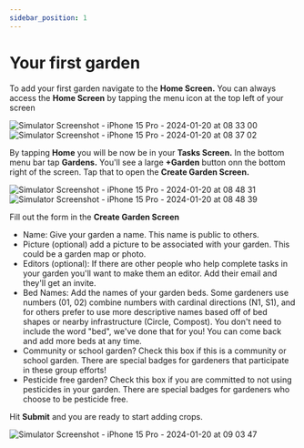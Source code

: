 ```yaml
---
sidebar_position: 1
---
```


# Your first garden

To add your first garden navigate to the **Home Screen.**  You can always access the **Home Screen** by tapping the menu icon at the top left of your screen

![Simulator Screenshot - iPhone 15 Pro - 2024-01-20 at 08 33 00](https://github.com/geogardenclub/geogardenclub.github.io/assets/87399238/6cf19174-7c8d-43de-8501-0011d11bcac4)
![Simulator Screenshot - iPhone 15 Pro - 2024-01-20 at 08 37 02](https://github.com/geogardenclub/geogardenclub.github.io/assets/87399238/5d228ddf-4318-40df-936a-042a626f7dcc)

By tapping **Home** you will be now be in your **Tasks Screen.**  In the bottom menu bar tap **Gardens.**  You'll see a large **+Garden** button onn the bottom right of the screen.  Tap that to open the **Create Garden Screen.**

![Simulator Screenshot - iPhone 15 Pro - 2024-01-20 at 08 48 31](https://github.com/geogardenclub/geogardenclub.github.io/assets/87399238/13c7b847-9d54-4ae5-8cf9-3e117e8f6751)
![Simulator Screenshot - iPhone 15 Pro - 2024-01-20 at 08 48 39](https://github.com/geogardenclub/geogardenclub.github.io/assets/87399238/19c52e25-8fe2-46e5-b15f-0fa14798c236)

Fill out the form in the **Create Garden Screen**  
 - Name: Give your garden a name.  This name is public to others.
 - Picture (optional) add a picture to be associated with your garden.  This could be a garden map or photo.
 - Editors (optional): If there are other people who help complete tasks in your garden you'll want to make them an editor.  Add their email and they'll get an invite.
 - Bed Names: Add the names of your garden beds.  Some gardeners use numbers (01, 02) combine numbers with cardinal directions (N1, S1), and for others prefer to use more descriptive names based off of bed shapes or nearby infrastructure (Circle, Compost).  You don't need to include the word "bed", we've done that for you!  You can come back and add more beds at any time.
 - Community or school garden?  Check this box if this is a community or school garden.  There are special badges for gardeners that participate in these group efforts!
 - Pesticide free garden?  Check this box if you are committed to not using pesticides in your garden.  There are special badges for gardeners who choose to be pesticide free.

Hit **Submit** and you are ready to start adding crops.

![Simulator Screenshot - iPhone 15 Pro - 2024-01-20 at 09 03 47](https://github.com/geogardenclub/geogardenclub.github.io/assets/87399238/fe66f685-4e83-4b6c-84d8-771a81b4c1a0)
